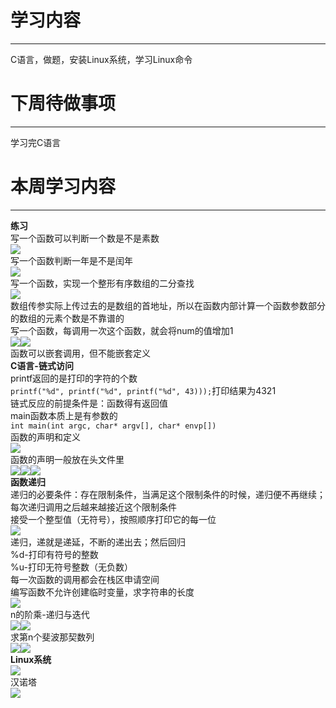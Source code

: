 # 学习内容
---
C语言，做题，安装Linux系统，学习Linux命令
# 下周待做事项
---
学习完C语言
# 本周学习内容
---
**练习**<br>写一个函数可以判断一个数是不是素数<br>![](https://github.com/jiayu060/-/blob/main/%E5%86%99%E4%B8%80%E4%B8%AA%E5%87%BD%E6%95%B0%E5%8F%AF%E4%BB%A5%E5%88%A4%E6%96%AD%E4%B8%80%E4%B8%AA%E6%95%B0%E6%98%AF%E4%B8%8D%E6%98%AF%E7%B4%A0%E6%95%B0.png)<br>写一个函数判断一年是不是闰年<br>![](https://github.com/jiayu060/-/blob/main/%E5%86%99%E4%B8%80%E4%B8%AA%E5%87%BD%E6%95%B0%E5%88%A4%E6%96%AD%E4%B8%80%E5%B9%B4%E6%98%AF%E4%B8%8D%E6%98%AF%E9%97%B0%E5%B9%B4.png)<br>写一个函数，实现一个整形有序数组的二分查找<br>![](https://github.com/jiayu060/-/blob/main/%E5%86%99%E4%B8%80%E4%B8%AA%E5%87%BD%E6%95%B0%EF%BC%8C%E5%AE%9E%E7%8E%B0%E4%B8%80%E4%B8%AA%E6%95%B4%E5%BD%A2%E6%9C%89%E5%BA%8F%E6%95%B0%E7%BB%84%E7%9A%84%E4%BA%8C%E5%88%86%E6%9F%A5%E6%89%BE.png)<br>数组传参实际上传过去的是数组的首地址，所以在函数内部计算一个函数参数部分的数组的元素个数是不靠谱的<br>写一个函数，每调用一次这个函数，就会将num的值增加1<br>![](https://github.com/jiayu060/-/blob/main/%E5%86%99%E4%B8%80%E4%B8%AA%E5%87%BD%E6%95%B0%EF%BC%8C%E6%AF%8F%E8%B0%83%E7%94%A8%E4%B8%80%E6%AC%A1%E8%BF%99%E4%B8%AA%E5%87%BD%E6%95%B0%EF%BC%8C%E5%B0%B1%E4%BC%9A%E5%B0%86num%E7%9A%84%E5%80%BC%E5%A2%9E%E5%8A%A01.1.png)![](https://github.com/jiayu060/-/blob/main/%E5%86%99%E4%B8%80%E4%B8%AA%E5%87%BD%E6%95%B0%EF%BC%8C%E6%AF%8F%E8%B0%83%E7%94%A8%E4%B8%80%E6%AC%A1%E8%BF%99%E4%B8%AA%E5%87%BD%E6%95%B0%EF%BC%8C%E5%B0%B1%E4%BC%9A%E5%B0%86num%E7%9A%84%E5%80%BC%E5%A2%9E%E5%8A%A01.2.png)<br>函数可以嵌套调用，但不能嵌套定义<br>**C语言-链式访问**<br>printf返回的是打印的字符的个数<br>`printf("%d", printf("%d", printf("%d", 43)));`打印结果为4321<br>链式反应的前提条件是：函数得有返回值<br>main函数本质上是有参数的<br>`int main(int argc, char* argv[], char* envp[])`<br>函数的声明和定义<br>![](https://github.com/jiayu060/-/blob/main/%E5%87%BD%E6%95%B0%E7%9A%84%E5%A3%B0%E6%98%8E%E5%92%8C%E5%AE%9A%E4%B9%89.png)<br>函数的声明一般放在头文件里<br>![](https://github.com/jiayu060/-/blob/main/%E5%87%BD%E6%95%B0%E7%9A%84%E5%A3%B0%E6%98%8E%E4%B8%80%E8%88%AC%E6%94%BE%E5%9C%A8%E5%A4%B4%E6%96%87%E4%BB%B6%E9%87%8C.1.png)![](https://github.com/jiayu060/-/blob/main/%E5%87%BD%E6%95%B0%E7%9A%84%E5%A3%B0%E6%98%8E%E4%B8%80%E8%88%AC%E6%94%BE%E5%9C%A8%E5%A4%B4%E6%96%87%E4%BB%B6%E9%87%8C.2.png)![](https://github.com/jiayu060/-/blob/main/%E5%87%BD%E6%95%B0%E7%9A%84%E5%A3%B0%E6%98%8E%E4%B8%80%E8%88%AC%E6%94%BE%E5%9C%A8%E5%A4%B4%E6%96%87%E4%BB%B6%E9%87%8C.3.png)<br>**函数递归**<br>递归的必要条件：存在限制条件，当满足这个限制条件的时候，递归便不再继续；每次递归调用之后越来越接近这个限制条件<br>接受一个整型值（无符号），按照顺序打印它的每一位<br>![](https://github.com/jiayu060/-/blob/main/%E9%80%92%E5%BD%92%E7%BB%83%E4%B9%A0.1.png)<br>递归，递就是递延，不断的递出去；然后回归<br>%d-打印有符号的整数<br>%u-打印无符号整数（无负数）<br>每一次函数的调用都会在栈区申请空间<br>编写函数不允许创建临时变量，求字符串的长度<br>![](https://github.com/jiayu060/-/blob/main/%E9%80%92%E5%BD%92%E7%BB%83%E4%B9%A0.2.png)<br>n的阶乘-递归与迭代<br>![](https://github.com/jiayu060/-/blob/main/%E6%B1%82n%E7%9A%84%E9%98%B6%E4%B9%98-%E9%80%92%E5%BD%92.png)![](https://github.com/jiayu060/-/blob/main/%E6%B1%82n%E7%9A%84%E9%98%B6%E4%B9%98-%E8%BF%AD%E4%BB%A3.png)<br>求第n个斐波那契数列<br>![](https://github.com/jiayu060/-/blob/main/%E6%B1%82%E7%AC%ACn%E4%B8%AA%E6%96%90%E6%B3%A2%E9%82%A3%E5%A5%91%E6%95%B0%E5%88%97-%E9%80%92%E5%BD%92%EF%BC%88%E8%BF%90%E7%AE%97%E5%A4%8D%E6%9D%82%EF%BC%89.png)![](https://github.com/jiayu060/-/blob/main/%E6%B1%82%E7%AC%ACn%E4%B8%AA%E6%96%90%E6%B3%A2%E9%82%A3%E5%A5%91%E6%95%B0%E5%88%97.png)<br>**Linux系统**<br>![](https://github.com/jiayu060/-/blob/main/linux%E7%B3%BB%E7%BB%9F-debian.png)<br>汉诺塔<br>![](https://github.com/jiayu060/-/blob/main/%E6%B1%89%E8%AF%BA%E5%A1%94.png)<br>